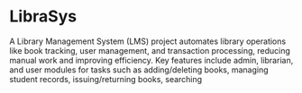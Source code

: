 # LibraSys
A Library Management System (LMS) project automates library operations like book tracking, user management, and transaction processing, reducing manual work and improving efficiency. Key features include admin, librarian, and user modules for tasks such as adding/deleting books, managing student records, issuing/returning books, searching 
